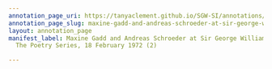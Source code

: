 ```yaml
---
annotation_page_uri: https://tanyaclement.github.io/SGW-SI/annotations/maxine-gadd-and-andreas-schroeder-at-sir-george-williams-university-the-poetry-series-18-february-1972-2--canvas-1-richard--dick--sommer.json
annotation_page_slug: maxine-gadd-and-andreas-schroeder-at-sir-george-williams-university-the-poetry-series-18-february-1972-2--canvas-1-richard--dick--sommer
layout: annotation_page
manifest_label: Maxine Gadd and Andreas Schroeder at Sir George Williams University,
  The Poetry Series, 18 February 1972 (2)

---
```

